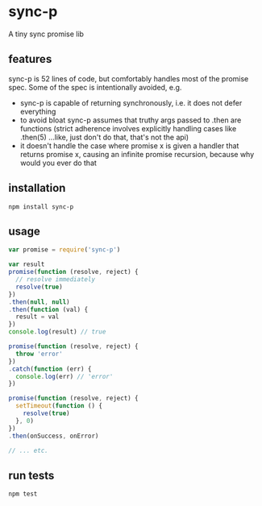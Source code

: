 # sync-p
A tiny sync promise lib

## features
sync-p is 52 lines of code, but comfortably handles most of the promise spec. Some of the spec is intentionally avoided, e.g.
- sync-p is capable of returning synchronously, i.e. it does not defer everything
- to avoid bloat sync-p assumes that truthy args passed to .then are functions (strict adherence involves explicitly handling cases like .then(5) ...like, just don't do that, that's not the api)
- it doesn't handle the case where promise x is given a handler that returns promise x, causing an infinite promise recursion, because why would you ever do that

## installation
```
npm install sync-p
```

## usage
```js
var promise = require('sync-p')

var result
promise(function (resolve, reject) {
  // resolve immediately
  resolve(true)
})
.then(null, null)
.then(function (val) {
  result = val
})
console.log(result) // true

promise(function (resolve, reject) {
  throw 'error'
})
.catch(function (err) {
  console.log(err) // 'error'
})

promise(function (resolve, reject) {
  setTimeout(function () {
    resolve(true)
  }, 0)
})
.then(onSuccess, onError)

// ... etc.
```

## run tests
```
npm test
```
